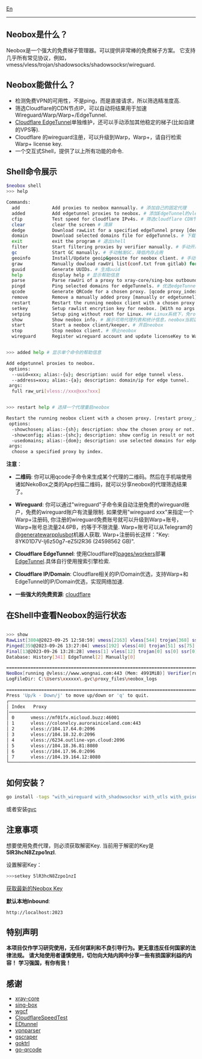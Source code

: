 [En](https://github.com/moqsien/neobox)

---------------------------

## Neobox是什么？

Neobox是一个强大的免费梯子管理器。可以提供非常棒的免费梯子方案。
它支持几乎所有常见协议，例如，vmess/vless/trojan/shadowsocks/shadowsocksr/wireguard.

## Neobox能做什么？

- 检测免费VPN的可用性，不是ping，而是直接请求，所以筛选精准度高.
- 筛选Cloudflare的CDN节点IP，可以自动将结果用于加速Wireguard/Warp/Warp+/EdgeTunnel.
- [Cloudflare EdgeTunnel](https://github.com/3Kmfi6HP/EDtunnel)单独维护，还可以手动添加其他稳定的梯子(比如自建的VPS等).
- Cloudflare 的wireguard注册，可以升级到Warp，Warp+，请自行检索Warp+ license key.
- 一个交互式Shell，提供了以上所有功能的命令.

## Shell命令展示

```bash
$neobox shell
>>> help

Commands:
  add            Add proxies to neobox mannually. # 添加自己的固定代理 
  added          Add edgetunnel proxies to neobox. # 添加EdgeTunnel的vless代理
  cfip           Test speed for cloudflare IPv4s. # 筛选cloudflare CDN节点
  clear          clear the screen # 清屏
  dedge          Download rawList for a specified edgeTunnel proxy [dedge proxy_index]. # 为指定的EdgeTunnel下载rawList
  domain         Download selected domains file for edgeTunnels. # 下载edgeTunnels的domains列表
  exit           exit the program # 退出shell
  filter         Start filtering proxies by verifier manually. # 手动开启免费IP筛选
  gc             Start GC manually. # 手动触发GC，降低内存占用
  geoinfo        Install/Update geoip&geosite for neobox client. # 手动下载/更新geoip和geosite信息
  graw           Manually dowload rawUri list(conf.txt from gitlab) for neobox client. # 手动触发原始的免费代理列表下载
  guuid          Generate UUIDs. # 生成uuid
  help           display help # 显示帮助信息
  parse          Parse rawUri of a proxy to xray-core/sing-box outbound string [xray-core by default]. # 将某个rawUri解析成xray-core或者sing-box的outbound字符串并显示
  pingd          Ping selected domains for edgeTunnels. # 优选edgeTunnels的domain列表
  qcode          Generate QRCode for a chosen proxy. [qcode proxy_index] # 为指定序号的代理生成二维码，方便手机端(例如, NekoBox等)进行扫码
  remove         Remove a manually added proxy [manually or edgetunnel]. # 删除指定的手动添加IP，格式rmproxy address:port
  restart        Restart the running neobox client with a chosen proxy. [restart proxy_index] # 使用指定序号的代理重启
  setkey         Setup rawlist encrytion key for neobox. [With no args will set key to default value] # 必须！！！设置key，用于解密原始列表
  setping        Setup ping without root for Linux. ## Linux系统下，免root权限的ping设置
  show           Show neobox info. # 展示可用代理列表和统计信息，neobox当前运行状态等等
  start          Start a neobox client/keeper. # 开启neobox
  stop           Stop neobox client. # 停止neobox
  wireguard      Register wireguard account and update licenseKey to Warp+ [if a licenseKey is specified]. # 注册wireguard，如果指定了warp+的license key，则升级到warp+账户，配合cloudflare节点筛选，可以加速github、google等的访问


>>> added help # 显示单个命令的帮助信息

Add edgetunnel proxies to neobox.
 options:
  --uuid=xxx; alias:-{u}; description: uuid for edge tunnel vless.
  --address=xxx; alias:-{a}; description: domain/ip for edge tunnel.
 args:
  full raw_uri[vless://xxx@xxx?xxx]


>>> restart help # 选择一个代理重启neobox

Restart the running neobox client with a chosen proxy. [restart proxy_index]
 options:
  -showchosen; alias:-{sh}; description: show the chosen proxy or not. # 是否显示选择的proxyItem
  -showconfig; alias:-{shc}; description: show config in result or not. # 是否显示最终的config字符串
  -usedomains; alias:-{dom}; description: use selected domains for edgetunnels. # 使用edgeTunnel重启时使用优选domain，否则使用优选IP
 args:
  choose a specified proxy by index.
```

**注意**：

- **二维码**: 你可以用qcode子命令来生成某个代理的二维码。然后在手机端使用诸如NekoBox之类的App扫描二维码，就可以分享neobox的代理筛选结果了。

- **Wireguard**: 你可以通过"wireguard"子命令来自动注册免费的wireguard账户，免费的wireguard账户有流量限制. 如果使用"wireguard xxx"来指定一个Warp+注册码, 
你注册的wireguard免费账号就可以升级到Warp+账号，Warp+账号总流量24.6PB，约等于不限流量. Warp+账号可以从Telegram的[@generatewarpplusbot](https://t.me/generatewarpplusbot)机器人获取.
Warp+注册码长这样："Key: 8YK01D7V-Ij6z50g7-eZ5l2R36 (24598562 GB)".

- **Cloudflare EdgeTunnel**: 使用Cloudflare的[pages/workers](https://dash.cloudflare.com/login)部署[EdgeTunnel](https://github.com/3Kmfi6HP/EDtunnel).具体自行使用搜索引擎检索. 

- **Cloudflare IP/Domain**: Cloudflare相关的IP/Domain优选，支持Warp+和EdgeTunnel的IP/Domain优选，实现网络加速.

- **一些强大的免费资源**: [cloudflare](https://github.com/moqsien/neobox/blob/main/docs/cloudflare.md)

## 在Shell中查看Neobox的运行状态

```bash

>>> show
RawList[3804@2023-09-25 12:58:59] vmess[2163] vless[544] trojan[368] ss[682] ssr[47]
Pinged[359@2023-09-26 13:27:04] vmess[192] vless[40] trojan[51] ss[75] ssr[1]
Final[13@2023-09-26 13:28:28] vmess[1] vless[12] trojan[0] ss[0] ssr[0]
Database: History[341] EdgeTunnel[2] Manually[0]

========================================================================
NeoBox[running @vless://www.wongnai.com:443 (Mem: 4991MiB)] Verifier[running] Keeper[running]
LogFileDir: C:\Users\xxxxxx\.gvc\proxy_files\neobox_logs

========================================================================
Press 'Up/k · Down/j' to move up/down or 'q' to quit.
┌──────────────────────────────────────────────────────────────────────────────────────────────────────────┐
│ Index   Proxy                                                         Location  RTT     Source           │
│──────────────────────────────────────────────────────────────────────────────────────────────────────────│
│ 0      vmess://mf01fx.micloud.buzz:46001                              CHN      1618    verified          │
│ 1      vless://colonelcy.aurorainiceland.com:443                      USA      2076    verified          │
│ 2      vless://104.17.64.0:2096                                       USA      1580    verified          │
│ 3      vless://104.18.32.0:2096                                       USA      1685    verified          │
│ 4      vless://6234.outline-vpn.cloud:2096                            USA      1342    verified          │
│ 5      vless://104.18.36.81:8080                                      USA      1568    verified          │
│ 6      vless://104.17.96.0:2096                                       USA      1396    verified          │
│ 7      vless://104.19.164.12:8080                                     USA      1162    verified          │
└──────────────────────────────────────────────────────────────────────────────────────────────────────────┘
```

## 如何安装？

```bash
go install -tags "with_wireguard with_shadowsocksr with_utls with_gvisor with_grpc with_ech with_dhcp" github.com/moqsien/neobox/example/neobox@latest
```

或者安装[gvc](https://github.com/moqsien/gvc)

## 注意事项
想要使用免费代理，则必须获取解密Key. 当前用于解密的Key是 **5lR3hcN8Zzpo1nzI**.

设置解密Key：
```bash
>>>setkey 5lR3hcN8Zzpo1nzI

```
[获取最新的Neobox Key](https://github.com/moqsien/neobox/raw/main/docs/gvc_qq_group.jpg)

**默认本地Inbound**:
```text
http://localhost:2023
```

## 特别声明
**本项目仅作学习研究使用，无任何谋利和不良引导行为。更无意违反任何国家的法律法规。**
**请大陆使用者谨慎使用，切勿向大陆内网中分享一些有损国家利益的内容！**
**学习强国，有你有我！**

## 感谢
- [xray-core](https://github.com/XTLS/Xray-core)
- [sing-box](https://github.com/SagerNet/sing-box)
- [wgcf](https://github.com/ViRb3/wgcf)
- [CloudflareSpeedTest](https://github.com/XIU2/CloudflareSpeedTest)
- [EDtunnel](https://github.com/3Kmfi6HP/EDtunnel)
- [vpnparser](https://github.com/moqsien/vpnparser)
- [gscraper](https://github.com/moqsien/gscraper)
- [goktrl](https://github.com/moqsien/goktrl)
- [go-qrcode](https://github.com/skip2/go-qrcode)
